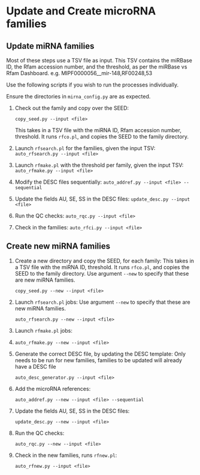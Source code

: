 # Update and Create microRNA families

## Update miRNA families

Most of these steps use a TSV file as input. This TSV contains the miRBase ID, the Rfam accession number, and the threshold, 
as per the miRBase vs Rfam Dashboard. 
e.g. MIPF0000056__mir-148,RF00248,53

Use the following scripts if you wish to run the processes individually.

Ensure the directories in `mirna_config.py` are as expected.

1. Check out the family and copy over the SEED:

    `copy_seed.py --input <file>`

    This takes in a TSV file with the miRNA ID, Rfam accession number, threshold. It runs `rfco.pl`, and copies the SEED to the family directory. 

2. Launch `rfsearch.pl` for the families, given the input TSV:
    `auto_rfsearch.py --input <file>`

3. Launch `rfmake.pl` with the threshold per family, given the input TSV:
    `auto_rfmake.py --input <file>`

4. Modify the DESC files sequentially:
    `auto_addref.py --input <file> --sequential`

5. Update the fields AU, SE, SS in the DESC files:
    `update_desc.py --input <file>`

6. Run the QC checks:
    `auto_rqc.py --input <file>`

7. Check in the families:
   `auto_rfci.py --input <file>`

   
## Create new miRNA families

1. Create a new directory and copy the SEED, for each family:
    This takes in a TSV file with the miRNA ID, threshold. It runs `rfco.pl`, and copies the SEED to the family directory. 
    Use argument `--new` to specify that these are new miRNA families. 
    
    `copy_seed.py --new --input <file>`

2. Launch `rfsearch.pl` jobs:
    Use argument `--new` to specify that these are new miRNA families.

    `auto_rfsearch.py --new --input <file>`

3. Launch `rfmake.pl` jobs:
   
4. `auto_rfmake.py --new --input <file>`

5. Generate the correct DESC file, by updating the DESC template:
    Only needs to be run for new families, families to be updated will already have a DESC file

    `auto_desc_generator.py --input <file>`

6. Add the microRNA references:
    
    `auto_addref.py --new --input <file> --sequential`

7. Update the fields AU, SE, SS in the DESC files:
    
    `update_desc.py --new --input <file>`

8. Run the QC checks:
   
    `auto_rqc.py --new --input <file>`

9. Check in the new families, runs `rfnew.pl`:
     
    `auto_rfnew.py --input <file>`
